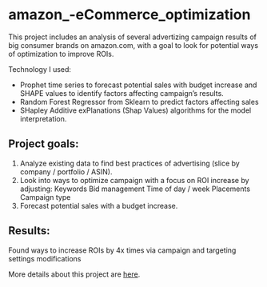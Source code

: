 
# amazon_-eCommerce_optimization

This project includes an analysis of several advertizing campaign results of big consumer brands on amazon.com, with a goal to look for potential ways of optimization to improve ROIs.

Technology I used:
- Prophet time series to forecast potential sales with budget increase and SHAPE values to identify factors affecting campaign’s results.
- Random Forest Regressor from Sklearn to predict factors affecting sales 
- SHapley Additive exPlanations (Shap Values) algorithms for the model interpretation. 




## Project goals:

1. Analyze existing data to find best practices of advertising (slice by company / portfolio / ASIN).
2. Look into ways to optimize campaign with a focus on ROI increase by adjusting:
Keywords
Bid management
Time of day / week
Placements
Campaign type
3. Forecast potential sales with a budget increase.

## Results:

Found ways to increase ROIs by 4x times via campaign and targeting settings modifications

More details about this project are [here](https://docs.google.com/presentation/d/e/2PACX-1vQp3ZvqwVdC_LDtXzRin33k4WeS9s8xXqv1vffy32mdbfrt-R1X8DX-ZE9OkEhMOkUeupo1J8sqRATx/pub?start=false&loop=false&delayms=3000).

